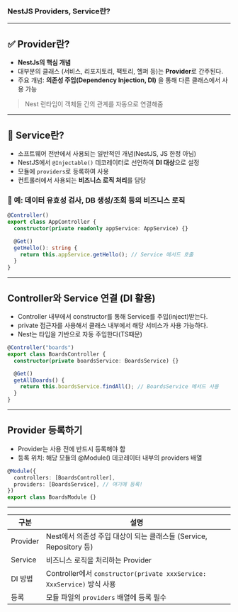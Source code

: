 ### NestJS Providers, Service란?

---

## ✅ Provider란?

- **NestJs의 핵심 개념**
- 대부분의 클래스 (서비스, 리포지토리, 팩토리, 헬퍼 등)는 **Provider**로 간주된다.
- 주요 개념: **의존성 주입(Dependency Injection, DI)** 을 통해 다른 클래스에서 사용 가능

> Nest 런타임이 객체들 간의 관계를 자동으로 연결해줌

---

## 🧪 Service란?

- 소프트웨어 전반에서 사용되는 일반적인 개념(NestJS, JS 한정 아님)
- NestJS에서 `@Injectable()` 데코레이터로 선언하여 **DI 대상**으로 설정
- 모듈에 `providers`로 등록하여 사용
- 컨트롤러에서 사용되는 **비즈니스 로직 처리**를 담당

### 📍 예: 데이터 유효성 검사, DB 생성/조회 등의 비즈니스 로직

```ts
@Controller()
export class AppController {
  constructor(private readonly appService: AppService) {}

  @Get()
  getHello(): string {
    return this.appService.getHello(); // Service 메서드 호출
  }
}
```

---

## Controller와 Service 연결 (DI 활용)

- Controller 내부에서 constructor를 통해 Service를 주입(inject)받는다.
- private 접근자를 사용해서 클래스 내부에서 해당 서비스가 사용 가능하다.
- Nest는 타입을 기반으로 자동 주입한다(TS때문)

```ts
@Controller("boards")
export class BoardsController {
  constructor(private boardsService: BoardsService) {}

  @Get()
  getAllBoards() {
    return this.boardsService.findAll(); // BoardsService 메서드 사용
  }
}
```

---

## Provider 등록하기

- Provider는 사용 전에 반드시 등록해야 함
- 등록 위치: 해당 모듈의 @Module() 데코레이터 내부의 providers 배열

```ts
@Module({
  controllers: [BoardsController],
  providers: [BoardsService], // 여기에 등록!
})
export class BoardsModule {}
```

---

| 구분     | 설명                                                                   |
| -------- | ---------------------------------------------------------------------- |
| Provider | Nest에서 의존성 주입 대상이 되는 클래스들 (Service, Repository 등)     |
| Service  | 비즈니스 로직을 처리하는 Provider                                      |
| DI 방법  | Controller에서 `constructor(private xxxService: XxxService)` 방식 사용 |
| 등록     | 모듈 파일의 `providers` 배열에 등록 필수                               |
